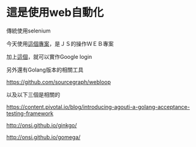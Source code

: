 # 這是使用web自動化

傳統使用selenium

今天使用[這個專案](https://github.com/segmentio/nightmare)，是ＪＳ的操作ＷＥＢ專案

加上[這個](https://github.com/h2non/google-oauth2-token)，就可以實作Google login

另外還有Golang版本的相關工具

https://github.com/sourcegraph/webloop

以及以下三個是相關的

https://content.pivotal.io/blog/introducing-agouti-a-golang-acceptance-testing-framework

http://onsi.github.io/ginkgo/

http://onsi.github.io/gomega/

